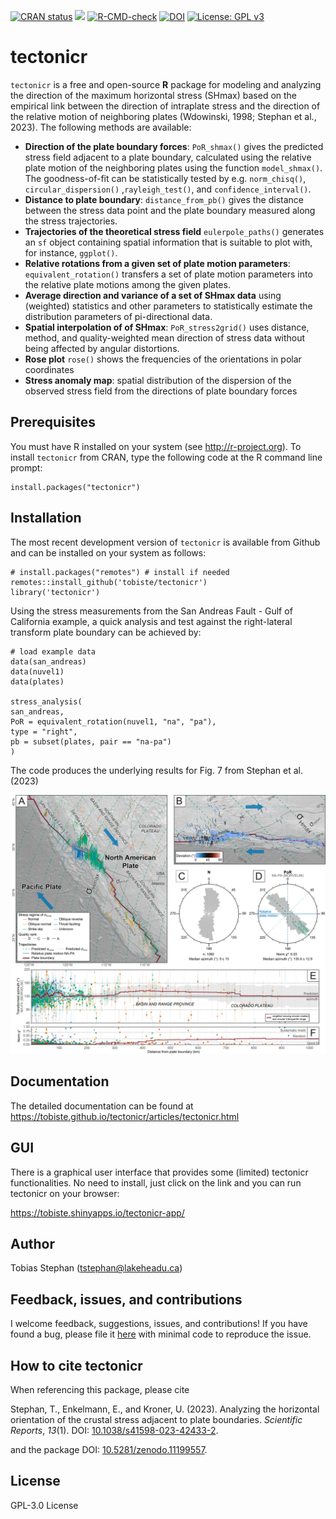 <!-- badges: start -->
[![CRAN status](https://www.r-pkg.org/badges/version/tectonicr)](https://CRAN.R-project.org/package=tectonicr)
[![](http://cranlogs.r-pkg.org/badges/grand-total/tectonicr?color=yellow)](https://cran.r-project.org/package=tectonicr)
[![R-CMD-check](https://github.com/tobiste/tectonicr/actions/workflows/R-CMD-check.yaml/badge.svg)](https://github.com/tobiste/tectonicr/actions/workflows/R-CMD-check.yaml)
[![DOI](https://zenodo.org/badge/DOI/10.5281/zenodo.11199557.svg)](https://doi.org/10.5281/zenodo.11199557)
[![License: GPL v3](https://img.shields.io/badge/License-GPL%20v3-blue.svg)](http://www.gnu.org/licenses/gpl-3.0)
<!-- badges: end -->

# tectonicr

`tectonicr` is a free and open-source **R** package for modeling and analyzing the direction of the maximum horizontal stress (SHmax) based on the empirical link between the direction of intraplate stress and the direction of the relative motion of neighboring plates (Wdowinski, 1998; Stephan et al., 2023). The following methods are available:

- **Direction of the plate boundary forces**: `PoR_shmax()` gives the predicted stress field adjacent to a plate boundary, calculated using the relative plate motion of the neighboring plates using the function `model_shmax()`. The goodness-of-fit can be statistically tested by e.g. `norm_chisq()`, `circular_dispersion()` ,`rayleigh_test()`, and `confidence_interval()`.
- **Distance to plate boundary**: `distance_from_pb()` gives the distance between the stress data point and the plate boundary measured along the stress trajectories.
- **Trajectories of the theoretical stress field**  `eulerpole_paths()` generates an  `sf` object containing spatial information that is suitable to plot with, for instance, `ggplot()`. 
- **Relative rotations from a given set of plate motion parameters**: `equivalent_rotation()` transfers a set of plate motion parameters into the relative plate motions among the given plates. 
- **Average direction and variance of a set of SHmax data** using (weighted) statistics and other parameters to statistically estimate the distribution parameters of pi-directional data. 
- **Spatial interpolation of of SHmax**: `PoR_stress2grid()` uses distance, method, and quality-weighted mean direction of stress data without being affected by angular distortions.
- **Rose plot** `rose()` shows the frequencies of the orientations in polar coordinates
- **Stress anomaly map**: spatial distribution of the dispersion of the observed stress field from the directions of plate boundary forces

## Prerequisites
You must have R installed on your system (see http://r-project.org). To install 
`tectonicr` from CRAN, type the following code at the R command line prompt:

```
install.packages("tectonicr")
```

## Installation
The most recent development version of `tectonicr` is available from Github 
and can be installed on your system as follows:

```
# install.packages("remotes") # install if needed
remotes::install_github('tobiste/tectonicr')
library('tectonicr')
```

Using the stress measurements from the San Andreas Fault - Gulf of California example, a quick analysis and test against the right-lateral transform plate boundary can be achieved by:

```
# load example data
data(san_andreas)
data(nuvel1)
data(plates)

stress_analysis(
san_andreas, 
PoR = equivalent_rotation(nuvel1, "na", "pa"), 
type = "right", 
pb = subset(plates, pair == "na-pa")
)
```
The code produces the underlying results for Fig. 7 from Stephan et al. (2023)

<img src="man/figures/Figure_07_san_andreas_data.png" width="864" />

## Documentation
The detailed documentation can be found at
https://tobiste.github.io/tectonicr/articles/tectonicr.html

## GUI
There is a graphical user interface that provides some (limited) tectonicr functionalities. No need to install, just click on the link and you can run tectonicr on your browser:

https://tobiste.shinyapps.io/tectonicr-app/

## Author
Tobias Stephan (<tstephan@lakeheadu.ca>)

## Feedback, issues, and contributions

I welcome feedback, suggestions, issues, and contributions! If you have
found a bug, please file it
[here](https://github.com/tobiste/tectonicr/issues) with minimal code to
reproduce the issue.

## How to cite tectonicr
When referencing this package, please cite 

Stephan, T., Enkelmann, E., and Kroner, U. (2023). Analyzing the horizontal orientation of the crustal stress adjacent to plate boundaries. *Scientific Reports*, *13*(1). DOI: [10.1038/s41598-023-42433-2](https://doi.org/10.1038/s41598-023-42433-2).

and the package DOI: [10.5281/zenodo.11199557](https://doi.org/10.5281/zenodo.11199557).


## License
GPL-3.0 License
